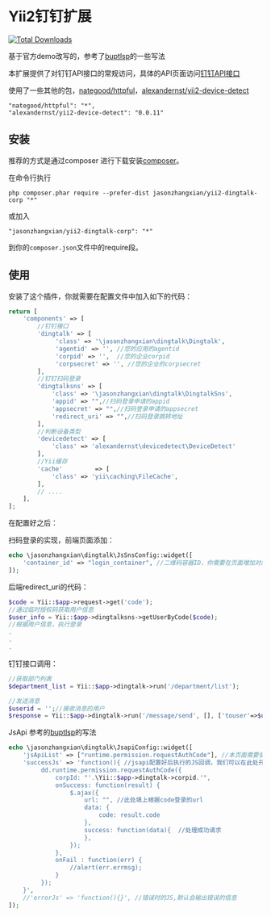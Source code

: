 Yii2钉钉扩展
========
[![Total Downloads](https://poser.pugx.org/jasonzhangxian/yii2-dingtalk-corp/downloads.png)](https://packagist.org/packages/jasonzhangxian/yii2-dingtalk-corp)

基于官方demo改写的，参考了[buptlsp](https://github.com/buptlsp/yii2-dingtalk)的一些写法

本扩展提供了对钉钉API接口的常规访问，具体的API页面访问[钉钉API接口](https://open-doc.dingtalk.com/)

使用了一些其他的包，[nategood/httpful](https://github.com/nategood/httpful)，[alexandernst/yii2-device-detect](https://github.com/alexandernst/yii2-device-detect)
```
"nategood/httpful": "*",
"alexandernst/yii2-device-detect": "0.0.11"
```
安装
------------

推荐的方式是通过composer 进行下载安装[composer](http://getcomposer.org/download/)。  

在命令行执行  

```
php composer.phar require --prefer-dist jasonzhangxian/yii2-dingtalk-corp "*"
```

或加入

```
"jasonzhangxian/yii2-dingtalk-corp": "*"
```

到你的`composer.json`文件中的require段。  


使用
-----

安装了这个插件，你就需要在配置文件中加入如下的代码：  


```php
return [
    'components' => [
    	//钉钉接口
        'dingtalk' => [
             'class' => '\jasonzhangxian\dingtalk\Dingtalk',
             'agentid' => '', //您的应用的agentid 
             'corpid' => '',  //您的企业corpid
             'corpsecret' => '', //您的企业的corpsecret
        ],
        //钉钉扫码登录
        'dingtalksns' => [
            'class' => '\jasonzhangxian\dingtalk\DingtalkSns',
            'appid' => "",//扫码登录申请的appid
            'appsecret' => "",//扫码登录申请的appsecret
            'redirect_uri' => "",//扫码登录跳转地址
        ],
        //判断设备类型
        'devicedetect' => [
            'class' => 'alexandernst\devicedetect\DeviceDetect'
        ],
        //Yii缓存
        'cache'         => [
            'class' => 'yii\caching\FileCache',
        ],
        // .... 
    ],   
];
```
在配置好之后：   

扫码登录的实现，前端页面添加：
```php
echo \jasonzhangxian\dingtalk\JsSnsConfig::widget([
    'container_id' => "login_container", //二维码容器ID，你需要在页面增加对应的html代码
]);
```
后端redirect_uri的代码：
```php
$code = Yii::$app->request->get('code');
//通过临时授权码获取用户信息
$user_info = Yii::$app->dingtalksns->getUserByCode($code);
//根据用户信息，执行登录
.
.
.
```
钉钉接口调用：
```php
//获取部门列表
$department_list = Yii::$app->dingtalk->run('/department/list');

//发送消息
$userid = '';//接收消息的用户
$response = Yii::$app->dingtalk->run('/message/send', [], ['touser'=>$userid,'agentid'=>Yii::$app->dingtalk->agentid,'msgtype'=>'text','text'=>['content'=>'Hello World!']]);
```

JsApi
参考的[buptlsp](https://github.com/buptlsp/yii2-dingtalk)的写法
```php
echo \jasonzhangxian\dingtalk\JsapiConfig::widget([
    'jsApiList' => ["runtime.permission.requestAuthCode"], //本页面需要使用的jsapi,本例中为免登服务
    'successJs' => 'function(){ //jsapi配置好后执行的JS回调，我们可以在此处开始写执行的代码
         dd.runtime.permission.requestAuthCode({
             corpId: "'.\Yii::$app->dingtalk->corpid.'",
             onSuccess: function(result) {
                 $.ajax({
                     url: "", //此处填上根据code登录的url
                     data: {
                         code: result.code
                     },
                     success: function(data){  //处理成功请求
                     },
                 });
             },
             onFail : function(err) {
                 //alert(err.errmsg);
             }
         });
    }',
    //'errorJs' => 'function(){}', //错误时的JS,默认会输出错误的信息
]);
```